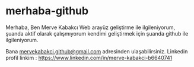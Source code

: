 # merhaba-github

Merhaba, Ben Merve Kabakcı
Web arayüz geliştirme ile ilgileniyorum, şuanda aktif olarak çalışmıyorum kendimi geliştirmek için şuanda github ile ilgileniyorum.

Bana mervekabakci.github@gmail.com adresinden ulaşabilirsiniz.
Linkedin profil linkim : https://www.linkedin.com/in/merve-kabakci-b6640741
